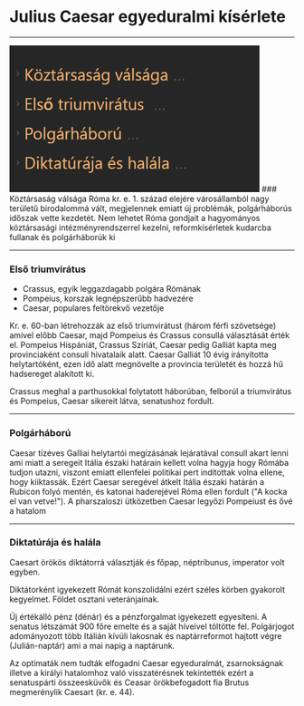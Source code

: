 # Julius Caesar egyeduralmi kísérlete
---
<img src="assets/CeasarFocimek.png">
### Köztársaság válsága
Róma kr. e. 1. század elejére városállamból nagy területű birodalommá vált, megjelennek emiatt új problémák, polgárháborús időszak vette kezdetét.
Nem lehetet Róma gondjait a hagyományos köztársasági intézményrendszerrel kezelni, reformkísérletek kudarcba fullanak és polgárháborúk  ki

---

### Első triumvirátus 

- Crassus, egyik leggazdagabb polgára Rómának
- Pompeius, korszak legnépszerűbb hadvezére
- Caesar, populares feltörekvő vezetője

Kr. e. 60-ban létrehozzák az első triumvirátust (három férfi szövetsége) amivel előbb Caesar, majd Pompeius és Crassus consullá választását érték el. 
Pompeius Hispániát, Crassus Szíriát, Caesar pedig Galliát kapta meg provinciaként consuli hivatalaik alatt. Caesar Galliát 10 évig írányította helytartóként, ezen idő alatt megnövelte a provincia területét és hozzá hű hadsereget alakított ki.

Crassus meghal a parthusokkal folytatott háborúban, felborúl a triumvirátus és Pompeius, Caesar sikereit látva, senatushoz fordult.

---

### Polgárháború
Caesar tízéves Galliai helytartói megízásának lejáratával consull akart lenni ami miatt a seregeit Itália északi határain kellett volna hagyja hogy Rómába tudjon utazni, viszont emiatt ellenfelei politikai pert indítottak volna ellene, hogy kiiktassák. Ezért Caesar seregével átkelt Itália északi határán a Rubicon folyó mentén, és katonai haderejével Róma ellen fordult ("A kocka el van vetve!"). A pharszaloszi ütközetben Caesar legyőzi Pompeiust  és ővé a hatalom

---

### Diktatúrája és halála
Caesart örökös diktátorrá választják és főpap, néptribunus, imperator volt egyben.

Diktátorként igyekezett Rómát konszolidálni ezért széles körben gyakorolt kegyelmet.  Földet osztani veteránjainak.

Új értékálló pénz (dénár) és a pénzforgalmat igyekezett egyesíteni. A senatus létszámát 900 főre emelte és a saját híveivel töltötte fel. Polgárjogot adományozott több Itálián kívüli lakosnak és naptárreformot hajtott végre (Julián-naptár) ami a mai napig a naptárunk.

Az optimaták nem tudták elfogadni Caesar egyeduralmát, zsarnokságnak illetve a királyi hatalomhoz való visszatérésnek tekintették ezért a senatuspárti összeesküvők és Ceasar örökbefogadott fia Brutus megmerénylik Caesart (kr. e. 44).